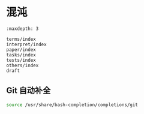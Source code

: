# 混沌

```{toctree}
:maxdepth: 3

terms/index
interpret/index
paper/index
tasks/index
tests/index
others/index
draft
```

## Git 自动补全

```sh
source /usr/share/bash-completion/completions/git
```
